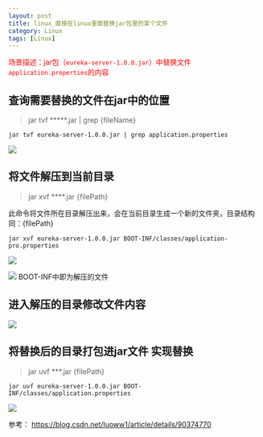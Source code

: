 ```yaml
---
layout: post
title: linux_直接在linux里面替换jar包里的某个文件
category: Linux
tags: [Linux]
---
```



<font color=red>场景描述：jar包（```eureka-server-1.0.0.jar```）中替换文件```application.properties```的内容</font>

## 查询需要替换的文件在jar中的位置
> jar tvf *****.jar | grep {fileName}
```
jar tvf eureka-server-1.0.0.jar | grep application.properties
```

![](http://jerrythh.com/assets/images/2020/linux/linux-jar1.jpg)

## 将文件解压到当前目录
>jar xvf ****.jar {filePath} 

此命令将文件所在目录解压出来，会在当前目录生成一个新的文件夹，目录结构同：{filePath}



```
jar xvf eureka-server-1.0.0.jar BOOT-INF/classes/application-pro.properties
```

![](http://jerrythh.com/assets/images/2020/linux/linux-jar2.jpg)

![](http://jerrythh.com/assets/images/2020/linux/linux-jar3.jpg
)
  BOOT-INF中即为解压的文件
  
## 进入解压的目录修改文件内容

![](http://jerrythh.com/assets/images/2020/linux/linux-jar4.jpg)  

## 将替换后的目录打包进jar文件 实现替换
>jar uvf ***.jar {filePath}
```
jar uvf eureka-server-1.0.0.jar BOOT-INF/classes/application.properties
```

![](http://jerrythh.com/assets/images/2020/linux/linux-jar5.jpg) 

参考：
<https://blog.csdn.net/luoww1/article/details/90374770>